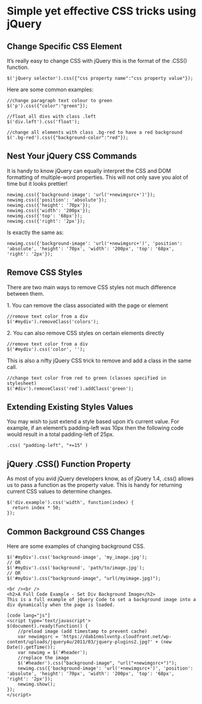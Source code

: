 # Simple yet effective CSS tricks using jQuery

## Change Specific CSS Element

It’s really easy to change CSS with jQuery this is the format of the .CSS() function.

    $('jQuery selector').css({"css property name":"css property value"});

Here are some common examples:

    //change paragraph text colour to green 
    $('p').css({"color":"green"});

    //float all divs with class .left
    $('div.left').css('float');

    //change all elements with class .bg-red to have a red background
    $('.bg-red').css({"background-color":"red"});

## Nest Your jQuery CSS Commands

It is handy to know jQuery can equally interpret the CSS and DOM formatting of multiple-word properties. This will not only save you alot of time but it looks prettier!

    newimg.css({'background-image': 'url('+newimgsrc+')'});
    newimg.css({'position': 'absolute'});
    newimg.css({'height': '70px'});
    newimg.css({'width': '200px'});
    newimg.css({'top': '68px'});
    newimg.css({'right': '2px'});

Is exactly the same as:

    newimg.css({'background-image': 'url('+newimgsrc+')', 'position': 'absolute', 'height': '70px', 'width': '200px', 'top': '68px', 'right': '2px'});

## Remove CSS Styles

There are two main ways to remove CSS styles not much difference between them.

1\. You can remove the class associated with the page or element

    //remove text color from a div
    $('#mydiv').removeClass('colors');

2\. You can also remove CSS styles on certain elements directly

    //remove text color from a div
    $('#mydiv').css('color', '');

This is also a nifty jQuery CSS trick to remove and add a class in the same call.

    //change text color from red to green (classes specified in stylesheet)
    $('#div').removeClass('red').addClass('green');

## Extending Existing Styles Values

You may wish to just extend a style based upon it’s current value. For example, if an element’s padding-left was 10px then the following code would result in a total padding-left of 25px.

    .css( "padding-left", "+=15" )

## jQuery .CSS() Function Property

As most of you avid jQuery developers know, as of jQuery 1.4, .css() allows us to pass a function as the property value. This is handy for returning current CSS values to determine changes.

    $('div.example').css('width', function(index) {
      return index * 50;
    });

## Common Background CSS Changes

Here are some examples of changing background CSS.

    $('#myDiv').css('background-image', 'my_image.jpg');
    // OR
    $('#myDiv').css('background', 'path/to/image.jpg');
    // OR
    $('#myDiv').css("background-image", "url(/myimage.jpg)");  

    <br /><br />
    <h2>A Full Code Example - Set Div Background Image</h2>
    This is a full example of jQuery Code to set a background image into a div dynamically when the page is loaded.

    [code lang="js"]
    <script type='text/javascript'>
    $(document).ready(function() {
    	//preload image (add timestamp to prevent cache)
    	var newimgsrc = 'https://dab1nmslvvntp.cloudfront.net/wp-content/uploads/jquery4u/2011/03/jquery-plugins2.jpg?' + (new Date().getTime());
    	var newimg = $('#header');
        //replace the image
    	$('#header').css("background-image", "url("+newimgsrc+")");
    	newimg.css({'background-image': 'url('+newimgsrc+')', 'position': 'absolute', 'height': '70px', 'width': '200px', 'top': '68px', 'right': '2px'});
    	newimg.show();
    });
    </script>
